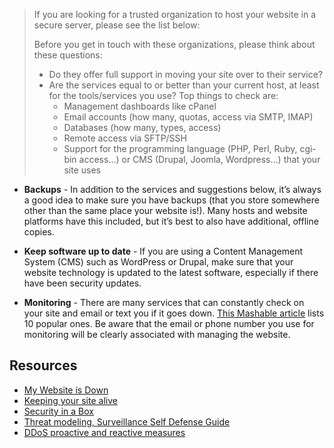 <blockquote>
<p>If you are looking for a trusted organization to host your website in a secure server, please see the list below:</p>
<p>Before you get in touch with these organizations, please think about these questions:</p>
<ul>
<li>Do they offer full support in moving your site over to their service?</li>
<li>Are the services equal to or better than your current host, at least for the tools/services you use? Top things to check are:<ul>
<li>Management dashboards like cPanel</li>
<li>Email accounts (how many, quotas, access via SMTP, IMAP)</li>
<li>Databases (how many, types, access)</li>
<li>Remote access via SFTP/SSH</li>
<li>Support for the programming language (PHP, Perl, Ruby, cgi-bin access...) or CMS (Drupal, Joomla, Wordpress…) that your site uses</li>
</ul>
</li>
</ul>
</blockquote>
<p></p>
<ul>
<li><p><strong>Backups</strong> - In addition to the services and suggestions below, it’s always a good idea to make sure you have backups (that you store somewhere other than the same place your website is!). Many hosts and website platforms have this included, but it’s best to also have additional, offline copies.</p>
</li>
<li><p><strong>Keep software up to date</strong> - If you are using a Content Management System (CMS) such as WordPress or Drupal, make sure that your website technology is updated to the latest software, especially if there have been security updates.</p>
</li>
<li><p><strong>Monitoring</strong> - There are many services that can constantly check on your site and email or text you if it goes down. <a href="http://mashable.com/2010/04/09/free-uptime-monitoring/">This Mashable article</a> lists 10 popular ones. Be aware that the email or phone number you use for monitoring will be clearly associated with managing the website.</p>
</li>
</ul>
<h2 id="resources">Resources</h2>
<ul>
<li><a href="https://github.com/OpenInternet/MyWebsiteIsDown">My Website is Down</a></li>
<li><a href="https://www.eff.org/keeping-your-site-alive">Keeping your site alive</a></li>
<li><a href="https://securityinabox.org/en/chapter_7_2">Security in a Box</a></li>
<li><a href="https://ssd.eff.org/risk/threats">Threat modeling, Surveillance Self Defense Guide</a></li>
<li><a href="https://www.cert.be/files/DDoS-proactive-reactive.pdf">DDoS proactive and reactive measures</a></li>
</ul>
